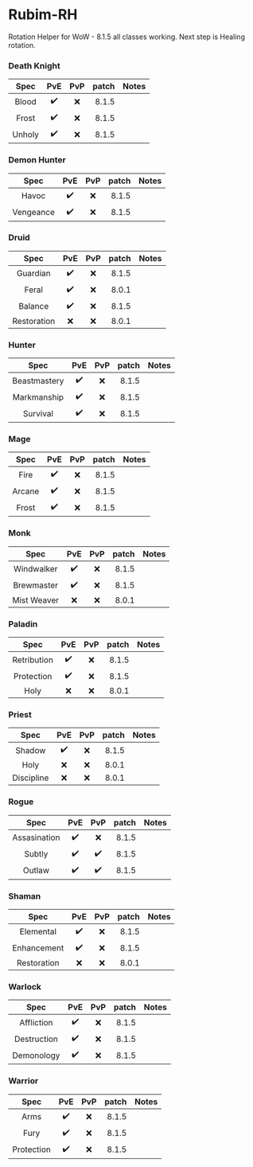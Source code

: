 # Rubim-RH
Rotation Helper for WoW - 8.1.5 all classes working. Next step is Healing rotation.


### Death Knight
Spec  | PvE | PvP | patch | Notes
:------: | :-----: | :---: | -----: | :------:
Blood    | :heavy_check_mark:    |  :x:   |  8.1.5 |   | 
Frost    | :heavy_check_mark:    |  :x:   |  8.1.5 |   | 
Unholy    | :heavy_check_mark:   | :x:   |   8.1.5  |   | 

### Demon Hunter
Spec  | PvE | PvP | patch | Notes
:------: | :-----: | :---: | -----: | :------:
Havoc    | :heavy_check_mark:    |  :x:   |  8.1.5 |   |  
Vengeance    | :heavy_check_mark:    |  :x:   |  8.1.5 |   | 

### Druid
Spec  | PvE | PvP | patch | Notes
:------: | :-----: | :---: | -----: | :------:
Guardian    | :heavy_check_mark:    |  :x:   |  8.1.5 |   | 
Feral    | :heavy_check_mark:    |  :x:   |  8.0.1 |   | 
Balance    | :heavy_check_mark:   | :x:   |   8.1.5  |   | 
Restoration    | :x:   | :x:   |   8.0.1  |   | 

### Hunter
Spec  | PvE | PvP | patch | Notes
:------: | :-----: | :---: | -----: | :------:
Beastmastery    | :heavy_check_mark:    |  :x:   |  8.1.5 |  | 
Markmanship    | :heavy_check_mark:    |  :x:   |  8.1.5 |   | 
Survival    | :heavy_check_mark:   | :x:   |   8.1.5  |   | 

### Mage
Spec  | PvE | PvP | patch | Notes
:------: | :-----: | :---: | -----: | :------:
Fire    | :heavy_check_mark:    |  :x:   |  8.1.5 |  | 
Arcane    | :heavy_check_mark:    |  :x:   |  8.1.5 |   | 
Frost    | :heavy_check_mark:   | :x:   |   8.1.5  |   | 


### Monk
Spec  | PvE | PvP | patch | Notes
:------: | :-----: | :---: | -----: | :------:
Windwalker    | :heavy_check_mark:    |  :x:   |  8.1.5 |  | 
Brewmaster    | :heavy_check_mark:    |  :x:   |  8.1.5 |   | 
Mist Weaver    | :x:   | :x:   |   8.0.1  |   | 


### Paladin
Spec  | PvE | PvP | patch | Notes
:------: | :-----: | :---: | -----: | :------:
Retribution    | :heavy_check_mark:    |  :x:   |  8.1.5 |   | 
Protection    | :heavy_check_mark:    |  :x:   |  8.1.5 |   | 
Holy    | :x:   | :x:   |   8.0.1  |   | 


### Priest
Spec  | PvE | PvP | patch | Notes
:------: | :-----: | :---: | -----: | :------:
Shadow    | :heavy_check_mark:   |  :x:   |  8.1.5 |  | 
Holy    | :x:    |  :x:   |  8.0.1 |   | 
Discipline    | :x:   | :x:   |   8.0.1  |   | 


### Rogue
Spec  | PvE | PvP | patch | Notes
:------: | :-----: | :---: | -----: | :------:
Assasination    | :heavy_check_mark:   |  :x:   |  8.1.5 |  | 
Subtly    | :heavy_check_mark:   |  :heavy_check_mark:   |  8.1.5 |   |
Outlaw    | :heavy_check_mark:   | :heavy_check_mark:   |   8.1.5  |   |


### Shaman
Spec  | PvE | PvP | patch | Notes
:------: | :-----: | :---: | -----: | :------:
Elemental    | :heavy_check_mark:    |  :x:   |  8.1.5 |  | 
Enhancement    | :heavy_check_mark:    |  :x:   |  8.1.5 |   | 
Restoration    | :x:   | :x:   |   8.0.1  |   | 


### Warlock
Spec  | PvE | PvP | patch | Notes
:------: | :-----: | :---: | -----: | :------:
Affliction    | :heavy_check_mark:   |  :x:   |  8.1.5 |  | 
Destruction    | :heavy_check_mark:    |  :x:   |  8.1.5 |   | 
Demonology    | :heavy_check_mark:   | :x:   |   8.1.5  |   | 


### Warrior
Spec  | PvE | PvP | patch | Notes
:------: | :-----: | :---: | -----: | :------:
Arms    | :heavy_check_mark:    |  :x:   |  8.1.5 |  | 
Fury    | :heavy_check_mark:    |  :x:   |  8.1.5 |   | 
Protection    | :heavy_check_mark:   | :x:   |   8.1.5  |   | 
